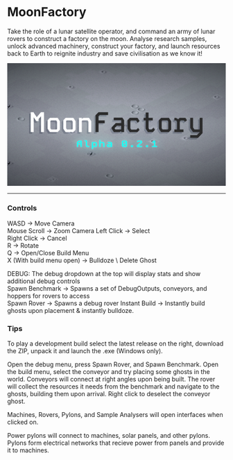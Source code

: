 
# MoonFactory

Take the role of a lunar satellite operator, and command an army of lunar rovers to construct a factory on the moon. Analyse research samples, unlock advanced machinery, construct your factory, and launch resources back to Earth to reignite industry and save civilisation as we know it!

![Logo](Thumbnail.png)

---

### Controls
WASD -> Move Camera \
Mouse Scroll -> Zoom Camera
Left Click -> Select \
Right Click -> Cancel \
R -> Rotate \
Q -> Open/Close Build Menu \
X (With build menu open) -> Bulldoze \ Delete Ghost

DEBUG:
The debug dropdown at the top will display stats and show additional debug controls\
Spawn Benchmark -> Spawns a set of DebugOutputs, conveyors, and hoppers for rovers to access \
Spawn Rover -> Spawns a debug rover
Instant Build -> Instantly build ghosts upon placement & instantly bulldoze.

### Tips
To play a development build select the latest release on the right, download the ZIP, unpack it and launch the .exe (Windows only).

Open the debug menu, press Spawn Rover, and Spawn Benchmark. Open the build menu, select the conveyor and try placing some ghosts in the world. Conveyors will connect at right angles upon being built. The rover will collect the resources it needs from the benchmark and navigate to the ghosts, building them upon arrival. Right click to deselect the conveyor ghost.

Machines, Rovers, Pylons, and Sample Analysers will open interfaces when clicked on. 

Power pylons will connect to machines, solar panels, and other pylons. Pylons form electrical networks that recieve power from panels and provide it to machines. 
